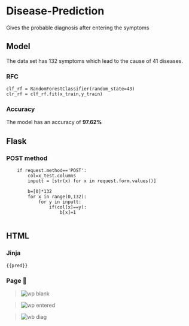 # Disease-Prediction
Gives the probable diagnosis after entering the symptoms

## Model
The data set has 132 symptoms which lead to the cause of 41 diseases.
### RFC
```
clf_rf = RandomForestClassifier(random_state=43)      
clr_rf = clf_rf.fit(x_train,y_train)
```
### Accuracy
The model has an accuracy of **97.62%**


## Flask
### POST method
```
    if request.method=='POST':
        col=x_test.columns
        inputt = [str(x) for x in request.form.values()]

        b=[0]*132
        for x in range(0,132):
            for y in inputt:
                if(col[x]==y):
                    b[x]=1
       
```
## HTML
### Jinja
```
{{pred}}
```
### Page 🍕 
> ![wp blank](https://user-images.githubusercontent.com/68746915/99890950-ab8a2b00-2c8a-11eb-8181-6f02811030d8.png)

> ![wp entered](https://user-images.githubusercontent.com/68746915/99891453-cc08b400-2c8f-11eb-8f2f-1ef1513aa681.png)

> ![wb diag](https://user-images.githubusercontent.com/68746915/99891551-20f8fa00-2c91-11eb-9a68-eb18800563d3.png)
